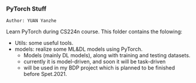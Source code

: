 ### PyTorch Stuff

`Author: YUAN Yanzhe`

Learn PyTorch during CS224n course. This folder contains the folowing:

- Utils: some useful tools.
- models: realize some ML&DL models using PyTorch.
  - Models (mainly DL models), along with training and testing datasets.
  - currently it is model-driven, and soon it will be task-driven
  - will be used in my BDP project which is planned to be finished before Spet.2021.


